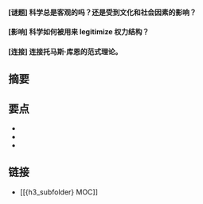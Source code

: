 #### [谜题] 科学总是客观的吗？还是受到文化和社会因素的影响？


#### [影响] 科学如何被用来 legitimize 权力结构？


#### [连接] 连接托马斯·库恩的范式理论。


## 摘要


## 要点

- 
- 
- 

## 链接

- [[{h3_subfolder} MOC]]
